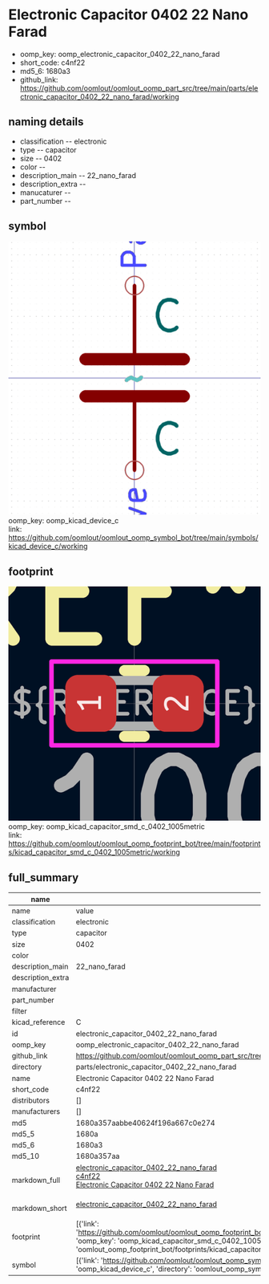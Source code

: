 # Electronic Capacitor 0402 22 Nano Farad

  
* oomp_key: oomp_electronic_capacitor_0402_22_nano_farad 
* short_code: c4nf22
* md5_6: 1680a3  
* github_link: https://github.com/oomlout/oomlout_oomp_part_src/tree/main/parts/electronic_capacitor_0402_22_nano_farad/working  
## naming details
* classification -- electronic
* type -- capacitor
* size -- 0402
* color -- 
* description_main -- 22_nano_farad
* description_extra -- 
* manucaturer -- 
* part_number -- 



## symbol

![](symbol/0/working/working_600.png)  
oomp_key: oomp_kicad_device_c  
link: https://github.com/oomlout/oomlout_oomp_symbol_bot/tree/main/symbols/kicad_device_c/working  

## footprint

![](footprint/0/working/working_600.png)  
oomp_key: oomp_kicad_capacitor_smd_c_0402_1005metric  
link: https://github.com/oomlout/oomlout_oomp_footprint_bot/tree/main/footprints/kicad_capacitor_smd_c_0402_1005metric/working  

## full_summary
| name | value | 
| --- | --- | 
| name | value | 
| classification | electronic | 
| type | capacitor | 
| size | 0402 | 
| color |  | 
| description_main | 22_nano_farad | 
| description_extra |  | 
| manufacturer |  | 
| part_number |  | 
| filter |  | 
| kicad_reference | C | 
| id | electronic_capacitor_0402_22_nano_farad | 
| oomp_key | oomp_electronic_capacitor_0402_22_nano_farad | 
| github_link | https://github.com/oomlout/oomlout_oomp_part_src/tree/main/parts/electronic_capacitor_0402_22_nano_farad/working | 
| directory | parts/electronic_capacitor_0402_22_nano_farad | 
| name | Electronic Capacitor 0402 22 Nano Farad | 
| short_code | c4nf22 | 
| distributors | [] | 
| manufacturers | [] | 
| md5 | 1680a357aabbe40624f196a667c0e274 | 
| md5_5 | 1680a | 
| md5_6 | 1680a3 | 
| md5_10 | 1680a357aa | 
| markdown_full | [electronic_capacitor_0402_22_nano_farad](https://github.com/oomlout/oomlout_oomp_part_src/tree/main/parts/electronic_capacitor_0402_22_nano_farad/working)<br>[c4nf22](https://github.com/oomlout/oomlout_oomp_part_src/tree/main/parts/electronic_capacitor_0402_22_nano_farad/working)<br>[Electronic Capacitor 0402 22 Nano Farad](https://github.com/oomlout/oomlout_oomp_part_src/tree/main/parts/electronic_capacitor_0402_22_nano_farad/working)<br><br> | 
| markdown_short | [electronic_capacitor_0402_22_nano_farad](https://github.com/oomlout/oomlout_oomp_part_src/tree/main/parts/electronic_capacitor_0402_22_nano_farad/working)<br><br> | 
| footprint | [{'link': 'https://github.com/oomlout/oomlout_oomp_footprint_bot/tree/main/foootprntss/kicad_capacitor_smd_c_0402_1005metric', 'oomp_key': 'oomp_kicad_capacitor_smd_c_0402_1005metric', 'directory': 'oomlout_oomp_footprint_bot/footprints/kicad_capacitor_smd_c_0402_1005metric//working/working.kicad_mod'}] | 
| symbol | [{'link': 'https://github.com/oomlout/oomlout_oomp_symbol_bot/tree/main/symbols/kicad_device_c', 'oomp_key': 'oomp_kicad_device_c', 'directory': 'oomlout_oomp_symbol_bot/symbols/kicad_device_c//working/working.kicad_sym'}] | 
